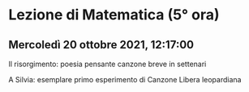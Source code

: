# Lezione di Matematica (5° ora)
## Mercoledì 20 ottobre 2021, 12:17:00


Il risorgimento: poesia pensante
canzone breve in settenari

A Silvia: esemplare
primo esperimento di Canzone Libera leopardiana
<!--stackedit_data:
eyJoaXN0b3J5IjpbMTM0NDgyMDI0MV19
-->